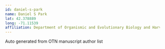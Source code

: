 ```yaml
---
id: daniel-s-park
name: Daniel S Park
lat: 42.378889
long: -71.11539
affiliation: Department of Organismic and Evolutionary Biology and Harvard University Herbaria, Harvard University, Cambridge, Massachusetts, USA
---
```


Auto generated from OTN manuscript author list
